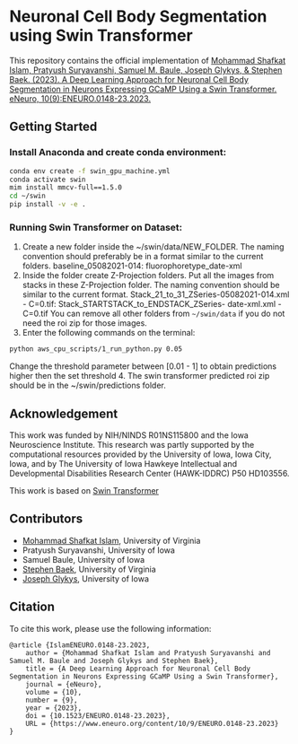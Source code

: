 # Neuronal Cell Body Segmentation using Swin Transformer

This repository contains the official implementation of [Mohammad Shafkat Islam, Pratyush Suryavanshi, Samuel M. Baule, Joseph Glykys, & Stephen Baek. (2023). A Deep Learning Approach for Neuronal Cell Body Segmentation in Neurons Expressing GCaMP Using a Swin Transformer. eNeuro, 10(9):ENEURO.0148-23.2023.](https://www.eneuro.org/content/10/9/ENEURO.0148-23.2023)

## Getting Started

### Install Anaconda and create conda environment:
```bash
conda env create -f swin_gpu_machine.yml
conda activate swin
mim install mmcv-full==1.5.0
cd ~/swin
pip install -v -e .
```
### Running Swin Transformer on Dataset:
1. Create a new folder inside the ~/swin/data/NEW_FOLDER. The naming convention should preferably be in a format similar to the current folders. 
baseline_05082021-014: fluorophoretype_date-xml
2. Inside the folder create Z-Projection folders. Put all the images from stacks in these Z-Projection folder. The naming convention should be similar to the current format. 
Stack_21_to_31_ZSeries-05082021-014.xml - C=0.tif: Stack_STARTSTACK_to_ENDSTACK_ZSeries- date-xml.xml - C=0.tif
You can remove all other folders from `~/swin/data` if you do not need the roi zip for those images.
3. Enter the following commands on the terminal:
```bash
python aws_cpu_scripts/1_run_python.py 0.05
```
Change the threshold parameter between [0.01 - 1] to obtain predictions higher then the set threshold
4. The swin transformer predicted roi zip should be in the ~/swin/predictions folder.

## Acknowledgement
This work was funded by NIH/NINDS R01NS115800 and the Iowa Neuroscience Institute. This research was partly supported by the computational resources provided by the University of Iowa, Iowa City, Iowa, and by The University of Iowa Hawkeye Intellectual and Developmental Disabilities Research Center (HAWK-IDDRC) P50 HD103556.

This work is based on [Swin Transformer](https://github.com/microsoft/Swin-Transformer)

## Contributors
- [Mohammad Shafkat Islam](https://datascience.virginia.edu/people/mohammad-islam), University of Virginia
-  Pratyush Suryavanshi, University of Iowa
-  Samuel Baule, University of Iowa
- [Stephen Baek](http://www.stephenbaek.com), University of Virginia
- [Joseph Glykys](https://medicine.uiowa.edu/pediatrics/profile/joseph-glykys), University of Iowa

## Citation
To cite this work, please use the following information:
```
@article {IslamENEURO.0148-23.2023,
	author = {Mohammad Shafkat Islam and Pratyush Suryavanshi and Samuel M. Baule and Joseph Glykys and Stephen Baek},
	title = {A Deep Learning Approach for Neuronal Cell Body Segmentation in Neurons Expressing GCaMP Using a Swin Transformer},
	journal = {eNeuro},
	volume = {10},
	number = {9},
	year = {2023},
	doi = {10.1523/ENEURO.0148-23.2023},
	URL = {https://www.eneuro.org/content/10/9/ENEURO.0148-23.2023}
}
```
